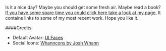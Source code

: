 
Is it a nice day?
Maybe you should get some fresh air.
Maybe read a book?
<a href="http://paulmcglade.github.io/index.html">If you have some spare time you could click here take a look at my page.</a>
It contains links to some of my most recent work.
Hope you like it.

####Credits:

+ Default Avatar: [UI Faces](http://uifaces.com/)
+ Social Icons: [Whanncons by Josh Whann](http://whanncons.com/)
